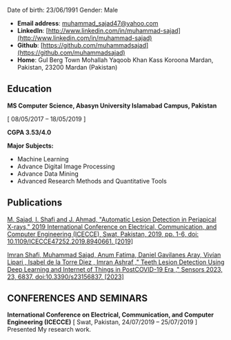
Date of birth: 23/06/1991 Gender: Male
- **Email address**: muhammad_sajad47@yahoo.com
- **LinkedIn**: [http://www.linkedin.com/in/muhammad-sajad](http://www.linkedin.com/in/muhammad-sajad)
- **Github**: [https://github.com/muhammadsajad](https://github.com/muhammadsajad)
- **Home**: Gul Berg Town Mohallah Yaqoob Khan Kass Koroona Mardan, Pakistan, 23200 Mardan (Pakistan)


## Education
**MS Computer Science, Abasyn University Islamabad Campus, Pakistan**

[ 08/05/2017 – 18/05/2019 ]

 **CGPA 3.53/4.0**

**Major Subjects:**
- Machine Learning
- Advance Digital Image Processing
- Advance Data Mining
- Advanced Research Methods and Quantitative Tools
  
## Publications
[M. Sajad, I. Shafi and J. Ahmad, "Automatic Lesion Detection in Periapical X-rays," 2019 International Conference on Electrical, Communication, and Computer Engineering (ICECCE), Swat, Pakistan, 2019, pp. 1-6, doi: 10.1109/ICECCE47252.2019.8940661.
[2019]](https://ieeexplore.ieee.org/abstract/document/8940661)

[Imran Shafi, Muhammad Sajad, Anum Fatima, Daniel Gavilanes Aray, Vivían Lipari , Isabel de la
Torre Diez , Imran Ashraf ," Teeth Lesion Detection Using Deep Learning and Internet of Things
in PostCOVID-19 Era ," Sensors 2023, 23, 6837. doi:10.3390/s23156837.
[2023]](https://doi.org/10.3390/s23156837)

## CONFERENCES AND SEMINARS
**International Conference on Electrical, Communication, and Computer Engineering (ICECCE)**
[ Swat, Pakistan, 24/07/2019 – 25/07/2019 ]
Presented My research work.
